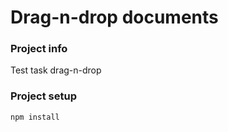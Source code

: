 # Drag-n-drop documents

### Project info
Test task drag-n-drop

### Project setup
```
npm install
```
